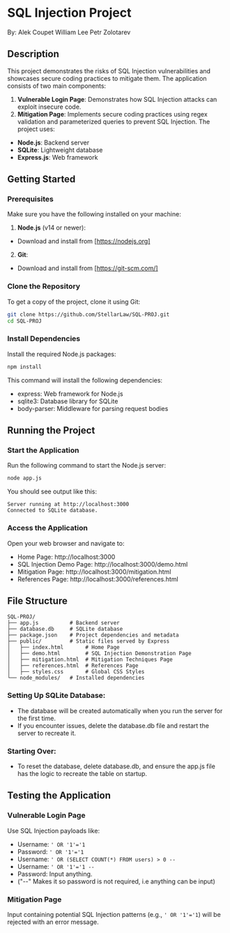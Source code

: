# SQL Injection Project
By:
    Alek Coupet
    William Lee
    Petr Zolotarev 

## Description
This project demonstrates the risks of SQL Injection vulnerabilities and showcases secure coding practices to mitigate them. The application consists of two main components:
1. **Vulnerable Login Page**: Demonstrates how SQL Injection attacks can exploit insecure code.
2. **Mitigation Page**: Implements secure coding practices using regex validation and parameterized queries to prevent SQL Injection.
The project uses:
- **Node.js**: Backend server
- **SQLite**: Lightweight database
- **Express.js**: Web framework
## Getting Started
### Prerequisites
Make sure you have the following installed on your machine:
1. **Node.js** (v14 or newer):
- Download and install from [https://nodejs.org]
2. **Git**:
- Download and install from [https://git-scm.com/]
### Clone the Repository
To get a copy of the project, clone it using Git:
```bash
git clone https://github.com/StellarLaw/SQL-PROJ.git
cd SQL-PROJ
```
### Install Dependencies
Install the required Node.js packages:
```bash
npm install
```
This command will install the following dependencies:
- express: Web framework for Node.js
- sqlite3: Database library for SQLite
- body-parser: Middleware for parsing request bodies
## Running the Project
### Start the Application
Run the following command to start the Node.js server:
```bash
node app.js
```
You should see output like this:
```
Server running at http://localhost:3000
Connected to SQLite database.
```
### Access the Application
Open your web browser and navigate to:
- Home Page: http://localhost:3000
- SQL Injection Demo Page: http://localhost:3000/demo.html
- Mitigation Page: http://localhost:3000/mitigation.html
- References Page: http://localhost:3000/references.html
## File Structure
```
SQL-PROJ/
├── app.js          # Backend server
├── database.db     # SQLite database
├── package.json    # Project dependencies and metadata
├── public/         # Static files served by Express
│   ├── index.html       # Home Page
│   ├── demo.html        # SQL Injection Demonstration Page
│   ├── mitigation.html  # Mitigation Techniques Page
│   ├── references.html  # References Page
│   ├── styles.css       # Global CSS Styles
└── node_modules/   # Installed dependencies
```
### Setting Up SQLite Database:
- The database will be created automatically when you run the server for the first time.
- If you encounter issues, delete the database.db file and restart the server to recreate it.
### Starting Over:
- To reset the database, delete database.db, and ensure the app.js file has the logic to recreate the table on startup.

## Testing the Application
### Vulnerable Login Page
Use SQL Injection payloads like:
- Username: `' OR '1'='1`
- Password: `' OR '1'='1`
- Username: ` ' OR (SELECT COUNT(*) FROM users) > 0 -- `
- Username: `' OR '1'='1 -- `
- Password: Input anything.
- ("--" Makes it so password is not required, i.e anything can be input)
### Mitigation Page
Input containing potential SQL Injection patterns (e.g., `' OR '1'='1`) will be rejected with an error message.
